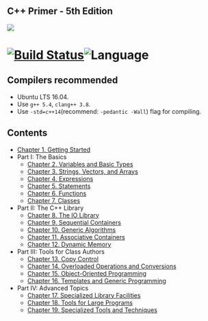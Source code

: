 ## C++ Primer - 5th Edition
![](https://cloud.githubusercontent.com/assets/6889915/19618212/3a4d1396-9876-11e6-85fc-22e78e101a51.jpg)

[![Build Status](https://travis-ci.org/iZhangHui/CppPrimer.svg?branch=master)](https://travis-ci.org/iZhangHui/CppPrimer)![Language](https://img.shields.io/badge/language-C%2B%2B14-orange.svg)
=========================

## Compilers recommended
- Ubuntu LTS 16.04.
- Use `g++ 5.4`, `clang++ 3.8`.
- Use `-std=c++14`(recommend: `-pedantic -Wall`) flag for compiling.

## Contents

- [Chapter 1. Getting Started]()
- Part I: The Basics
  - [Chapter 2. Variables and Basic Types]()
  - [Chapter 3. Strings, Vectors, and Arrays]()
  - [Chapter 4. Expressions]()
  - [Chapter 5. Statements]()
  - [Chapter 6. Functions]()
  - [Chapter 7. Classes]()
- Part II: The C++ Library
  - [Chapter 8. The IO Library]()
  - [Chapter 9. Sequential Containers]()
  - [Chapter 10. Generic Algorithms]()
  - [Chapter 11. Associative Containers]()
  - [Chapter 12. Dynamic Memory]()
- Part III: Tools for Class Authors
  - [Chapter 13. Copy Control]()
  - [Chapter 14. Overloaded Operations and Conversions]()
  - [Chapter 15. Object-Oriented Programming]()
  - [Chapter 16. Templates and Generic Programming]()
- Part IV:  Advanced Topics
  - [Chapter 17. Specialized Library Facilities]()
  - [Chapter 18. Tools for Large Programs]()
  - [Chapter 19. Specialized Tools and Techniques]()
